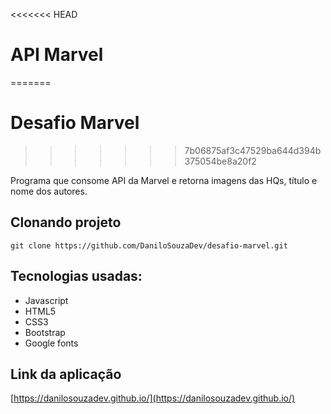 <<<<<<< HEAD
# API Marvel
=======
# Desafio Marvel
>>>>>>> 7b06875af3c47529ba644d394b375054be8a20f2

Programa que consome API da Marvel e retorna imagens das HQs, título e nome dos autores.


## Clonando projeto
``` git clone https://github.com/DaniloSouzaDev/desafio-marvel.git ```


## Tecnologias usadas:
* Javascript
* HTML5
* CSS3
* Bootstrap
* Google fonts

## Link da aplicação
[https://danilosouzadev.github.io/](https://danilosouzadev.github.io/)
